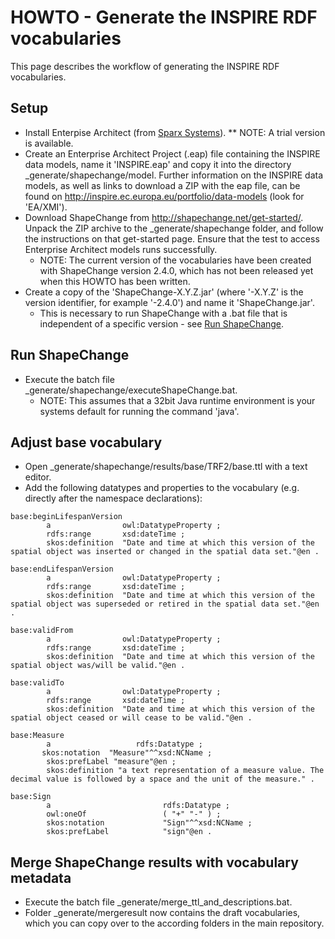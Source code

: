 # HOWTO - Generate the INSPIRE RDF vocabularies

This page describes the workflow of generating the INSPIRE RDF vocabularies.

## Setup

* Install Enterpise Architect (from [Sparx Systems](http://www.sparxsystems.com/)).
** NOTE: A trial version is available.
* Create an Enterprise Architect Project (.eap) file containing the INSPIRE data models, name it 'INSPIRE.eap' and copy it into the directory \_generate/shapechange/model. Further information on the INSPIRE data models, as well as links to download a ZIP with the eap file, can be found on http://inspire.ec.europa.eu/portfolio/data-models (look for 'EA/XMI').
* Download ShapeChange from http://shapechange.net/get-started/. Unpack the ZIP archive to the \_generate/shapechange folder, and follow the instructions on that get-started page. Ensure that the test to access Enterprise Architect models runs successfully.
  * NOTE: The current version of the vocabularies have been created with ShapeChange version 2.4.0, which has not been released yet when this HOWTO has been written.
* Create a copy of the 'ShapeChange-X.Y.Z.jar' (where '-X.Y.Z' is the version identifier, for example '-2.4.0') and name it 'ShapeChange.jar'.
  * This is necessary to run ShapeChange with a .bat file that is independent of a specific version - see [Run ShapeChange](#Run-ShapeChange).

## Run ShapeChange

* Execute the batch file \_generate/shapechange/executeShapeChange.bat.
  * NOTE: This assumes that a 32bit Java runtime environment is your systems default for running the command 'java'.

## Adjust base vocabulary

* Open \_generate/shapechange/results/base/TRF2/base.ttl with a text editor.
* Add the following datatypes and properties to the vocabulary (e.g. directly after the namespace declarations):

```
base:beginLifespanVersion
        a                owl:DatatypeProperty ;
        rdfs:range       xsd:dateTime ;
        skos:definition  "Date and time at which this version of the spatial object was inserted or changed in the spatial data set."@en .

base:endLifespanVersion
        a                owl:DatatypeProperty ;
        rdfs:range       xsd:dateTime ;
        skos:definition  "Date and time at which this version of the spatial object was superseded or retired in the spatial data set."@en .

base:validFrom
        a                owl:DatatypeProperty ;
        rdfs:range       xsd:dateTime ;
        skos:definition  "Date and time at which this version of the spatial object was/will be valid."@en .

base:validTo
        a                owl:DatatypeProperty ;
        rdfs:range       xsd:dateTime ;
        skos:definition  "Date and time at which this version of the spatial object ceased or will cease to be valid."@en .

base:Measure
      	a 					rdfs:Datatype ;
       skos:notation  "Measure"^^xsd:NCName ;
      	skos:prefLabel "measure"@en ;
      	skos:definition "a text representation of a measure value. The decimal value is followed by a space and the unit of the measure." .

base:Sign
        a                         rdfs:Datatype ;
        owl:oneOf                 ( "+" "-" ) ;
        skos:notation             "Sign"^^xsd:NCName ;
        skos:prefLabel            "sign"@en .
```

## Merge ShapeChange results with vocabulary metadata

* Execute the batch file \_generate/merge_ttl_and_descriptions.bat.
* Folder \_generate/mergeresult now contains the draft vocabularies, which you can copy over to the according folders in the main repository.
